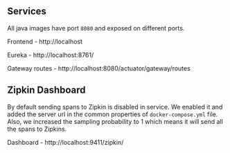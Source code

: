 ## Services

All java images have port `8080` and exposed on different ports.

Frontend - http://localhost

Eureka - http://localhost:8761/

Gateway routes - http://localhost:8080/actuator/gateway/routes

## Zipkin Dashboard

By default sending spans to Zipkin is disabled in service. We enabled it and added the server url in the common
properties of `docker-compose.yml` file. Also, we increased the sampling probability to 1 which means it will send
all the spans to Zipkins.

Dashboard - http://localhost:9411/zipkin/
